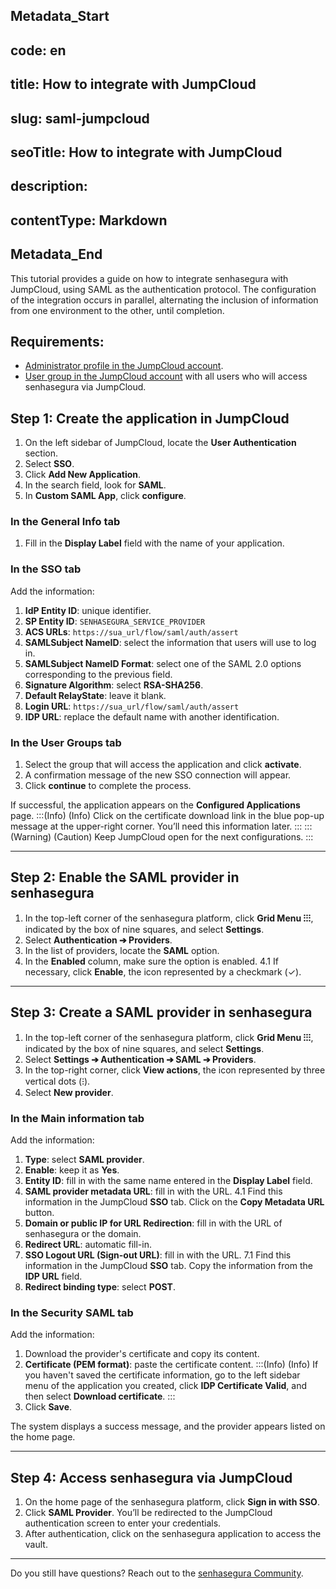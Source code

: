 ## Metadata_Start 
## code: en
## title: How to integrate with JumpCloud 
## slug: saml-jumpcloud 
## seoTitle: How to integrate with JumpCloud 
## description:  
## contentType: Markdown 
## Metadata_End
This tutorial provides a guide on how to integrate senhasegura with JumpCloud, using SAML as the authentication protocol. The configuration of the integration occurs in parallel, alternating the inclusion of information from one environment to the other, until completion.

## Requirements:

* [Administrator profile in the JumpCloud account](https://jumpcloud.com/support/add-users-to-admin-portal).
* [User group in the JumpCloud account](https://jumpcloud.com/support/get-started-user-groups#creating-user-groups) with all users who will access senhasegura via JumpCloud.

## Step 1: Create the application in JumpCloud

1. On the left sidebar of JumpCloud, locate the **User Authentication** section.
2. Select **SSO**.
3. Click **Add New Application**.
4. In the search field, look for **SAML**.
5. In **Custom SAML App**, click **configure**.

### In the General Info tab

1. Fill in the **Display Label** field with the name of your application.

### In the SSO tab
Add the information:

1. **IdP Entity ID**: unique identifier.
2. **SP Entity ID**: `SENHASEGURA_SERVICE_PROVIDER`
3. **ACS URLs**: `https://sua_url/flow/saml/auth/assert`
4. **SAMLSubject NameID**:  select the information that users will use to log in.
5. **SAMLSubject NameID Format**: select one of the SAML 2.0 options corresponding to the previous field.
6. **Signature Algorithm**: select **RSA-SHA256**.
7. **Default RelayState**: leave it blank.
8. **Login URL**: `https://sua_url/flow/saml/auth/assert`
9. **IDP URL**: replace the default name with another identification.

### In the User Groups tab

1. Select the group that will access the application and click **activate**.
2. A confirmation message of the new SSO connection will appear. 
3. Click **continue** to complete the process.

If successful, the application appears on the **Configured Applications** page.
:::(Info) (Info)
Click on the certificate download link in the blue pop-up message at the upper-right corner. You’ll need this information later.
:::
:::(Warning) (Caution)
Keep JumpCloud open for the next configurations.
:::
***
## Step 2: Enable the SAML provider in senhasegura

1. In the top-left corner of the senhasegura platform, click **Grid Menu ⁝⁝⁝**, indicated by the box of nine squares, and select **Settings**.
2. Select **Authentication ➔ Providers**.
3. In the list of providers, locate the **SAML** option.
4. In the **Enabled** column, make sure the option is enabled.
    4.1 If necessary, click **Enable**, the icon represented by a checkmark (✓).
***
## Step 3: Create a SAML provider in senhasegura

1. In the top-left corner of the senhasegura platform, click **Grid Menu ⁝⁝⁝**, indicated by the box of nine squares, and select **Settings**. 
2. Select **Settings ➔ Authentication ➔ SAML ➔ Providers**.
3. In the top-right corner, click **View actions**, the icon represented by three vertical dots (⁝).
4. Select **New provider**.

### In the Main information tab
Add the information:

1. **Type**: select **SAML provider**.
2. **Enable**: keep it as **Yes**.
3. **Entity ID**: fill in with the same name entered in the **Display Label** field.
4. **SAML provider metadata URL**: fill in with the URL. 
    4.1 Find this information in the JumpCloud **SSO** tab. Click on the **Copy Metadata URL** button.
5. **Domain or public IP for URL Redirection**: fill in with the URL of senhasegura or the domain.
6. **Redirect URL**: automatic fill-in.
7. **SSO Logout URL (Sign-out URL)**: fill in with the URL. 
    7.1 Find this information in the JumpCloud **SSO** tab. Copy the information from the **IDP URL** field.
8. **Redirect binding type**: select **POST**.

### In the Security SAML tab
Add the information:

1. Download the provider's certificate and copy its content.
2. **Certificate (PEM format)**: paste the certificate content.
    :::(Info) (Info)
    If you haven't saved the certificate information, go to the left sidebar menu of the application you created, click **IDP Certificate Valid**, and then select **Download certificate**.
    ::: 
2. Click **Save**.

The system displays a success message, and the provider appears listed on the home page.
***
## Step 4: Access senhasegura via JumpCloud

1. On the home page of the senhasegura platform, click **Sign in with SSO**.
2. Click **SAML Provider**. You’ll be redirected to the JumpCloud authentication screen to enter your credentials.
3. After authentication, click on the senhasegura application to access the vault.
***
Do you still have questions? Reach out to the [senhasegura Community](https://community.senhasegura.io/).
